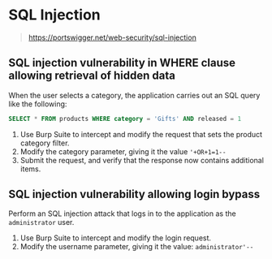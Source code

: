 # SQL Injection

> https://portswigger.net/web-security/sql-injection

## SQL injection vulnerability in WHERE clause allowing retrieval of hidden data

When the user selects a category, the application carries out an SQL query like the following:

```sql
SELECT * FROM products WHERE category = 'Gifts' AND released = 1
```

1. Use Burp Suite to intercept and modify the request that sets the product category filter.
2. Modify the category parameter, giving it the value `'+OR+1=1--`
3. Submit the request, and verify that the response now contains additional items.

## SQL injection vulnerability allowing login bypass

Perform an SQL injection attack that logs in to the application as the `administrator` user.

1. Use Burp Suite to intercept and modify the login request.
2. Modify the username parameter, giving it the value: `administrator'--`
